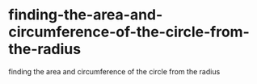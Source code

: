 # finding-the-area-and-circumference-of-the-circle-from-the-radius
finding the area and circumference of the circle from the radius
